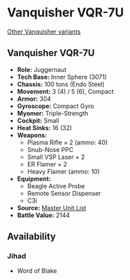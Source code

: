 # Vanquisher VQR-7U

[Other Vanquisher variants](../vanquisher.md)

## Vanquisher VQR-7U
- **Role:** Juggernaut
- **Tech Base:** Inner Sphere (3071)
- **Chassis:** 100 tons (Endo Steel)
- **Movement:** 3 (4) / 5 (6), Compact
- **Armor:** 304
- **Gyroscope:** Compact Gyro
- **Myomer:** Triple-Strength
- **Cockpit:** Small
- **Heat Sinks:** 16 (32)
- **Weapons:**
  - Plasma Rifle × 2 (ammo: 40)
  - Snub-Nose PPC
  - Small VSP Laser × 2
  - ER Flamer × 2
  - Heavy Flamer (ammo: 10)
- **Equipment:**
  - Beagle Active Probe
  - Remote Sensor Dispenser
  - C3i
- **Source:** [Master Unit List](http://masterunitlist.info/Unit/Details/5721/vanquisher-vqr-7u)
- **Battle Value:** 2144

## Availability

### Jihad
- Word of Blake

